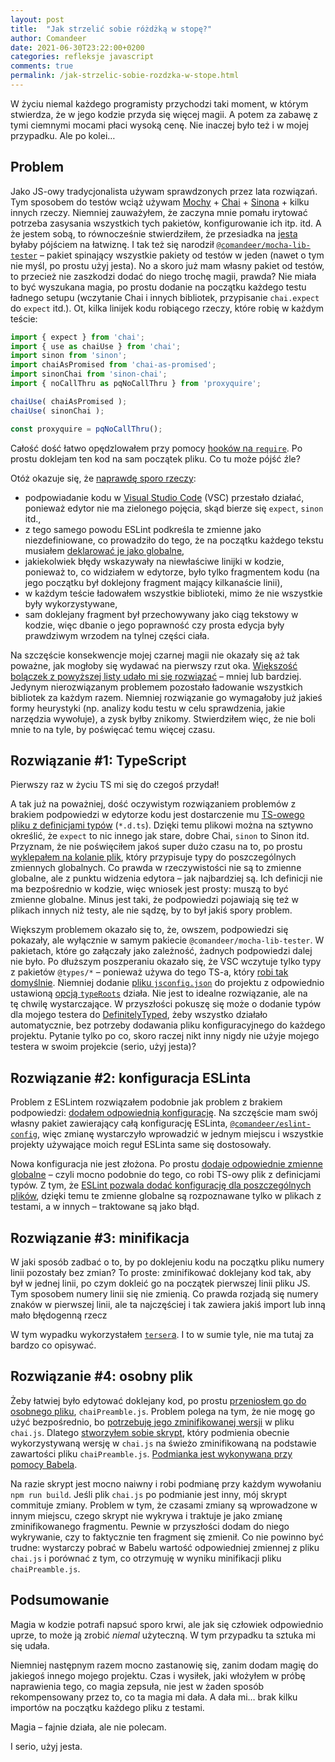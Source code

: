 ```yaml
---
layout: post
title:  "Jak strzelić sobie różdżką w stopę?"
author: Comandeer
date: 2021-06-30T23:22:00+0200
categories: refleksje javascript
comments: true
permalink: /jak-strzelic-sobie-rozdzka-w-stope.html
---
```


W życiu niemal każdego programisty przychodzi taki moment, w którym stwierdza, że w jego kodzie przyda się więcej magii. A potem za zabawę z tymi ciemnymi mocami płaci wysoką cenę. Nie inaczej było też i w mojej przypadku. Ale po kolei…

## Problem

Jako JS-owy tradycjonalista używam sprawdzonych przez lata rozwiązań. Tym sposobem do testów wciąż używam [Mochy](https://mochajs.org/) + [Chai](https://www.chaijs.com/) + [Sinona](https://sinonjs.org/) + kilku innych rzeczy. Niemniej zauważyłem, że zaczyna mnie pomału irytować potrzeba zasysania wszystkich tych pakietów, konfigurowanie ich itp. itd. A że jestem sobą, to równocześnie stwierdziłem, że przesiadka na [jesta](https://jestjs.io/) byłaby pójściem na łatwiznę. I tak też się narodził [`@comandeer/mocha-lib-tester`](https://www.npmjs.com/package/@comandeer/mocha-lib-tester) – pakiet spinający wszystkie pakiety od testów w jeden (nawet o tym nie myśl, po prostu użyj jesta). No a skoro już mam własny pakiet od testów, to przecież nie zaszkodzi dodać do niego trochę magii, prawda? Nie miała to być wyszukana magia, po prostu dodanie na początku każdego testu ładnego setupu (wczytanie Chai i innych bibliotek, przypisanie `chai.expect`  do `expect` itd.). Ot, kilka linijek kodu robiącego rzeczy, które robię w każdym teście:

```javascript
import { expect } from 'chai';
import { use as chaiUse } from 'chai';
import sinon from 'sinon';
import chaiAsPromised from 'chai-as-promised';
import sinonChai from 'sinon-chai';
import { noCallThru as pqNoCallThru } from 'proxyquire';

chaiUse( chaiAsPromised );
chaiUse( sinonChai );

const proxyquire = pqNoCallThru();
```

Całość dość łatwo opędzlowałem przy pomocy [hooków na `require`](https://blog.comandeer.pl/html-w-node.html). Po prostu doklejam ten kod na sam początek pliku. Co tu może pójść źle?

Otóż okazuje się, że [naprawdę sporo rzeczy](https://github.com/Comandeer/mocha-lib-tester/issues/48):

* podpowiadanie kodu w [Visual Studio Code](https://code.visualstudio.com/) (VSC) przestało działać, ponieważ edytor nie ma zielonego pojęcia, skąd bierze się `expect`, `sinon` itd.,
* z tego samego powodu ESLint podkreśla te zmienne jako niezdefiniowane, co prowadziło do tego, że na początku każdego tekstu musiałem [deklarować je jako globalne](https://eslint.org/docs/user-guide/configuring/language-options#using-configuration-comments-1),
* jakiekolwiek błędy wskazywały na niewłaściwe linijki w kodzie, ponieważ to, co widziałem w edytorze, było tylko fragmentem kodu (na jego początku był doklejony fragment mający kilkanaście linii),
* w każdym teście ładowałem wszystkie biblioteki, mimo że nie wszystkie były wykorzystywane,
* sam doklejany fragment był przechowywany jako ciąg tekstowy w kodzie, więc dbanie o jego poprawność czy prosta edycja były prawdziwym wrzodem na tylnej części ciała.

Na szczęście konsekwencje mojej czarnej magii nie okazały się aż tak poważne, jak mogłoby się wydawać na pierwszy rzut oka. [Większość bolączek z powyższej listy udało mi się rozwiązać](https://github.com/Comandeer/mocha-lib-tester/issues/48#issuecomment-774347537) – mniej lub bardziej. Jedynym nierozwiązanym problemem pozostało ładowanie wszystkich bibliotek za każdym razem. Niemniej rozwiązanie go wymagałoby już jakieś formy heurystyki (np. analizy kodu testu w celu sprawdzenia, jakie narzędzia wywołuje), a zysk byłby znikomy. Stwierdziłem więc, że nie boli mnie to na tyle, by poświęcać temu więcej czasu.

## Rozwiązanie #1: TypeScript

Pierwszy raz w życiu TS mi się do czegoś przydał!

A tak już na poważniej, dość oczywistym rozwiązaniem problemów z brakiem podpowiedzi w edytorze kodu jest dostarczenie mu [TS-owego pliku z definicjami typów](https://www.typescriptlang.org/docs/handbook/declaration-files/introduction.html) (`*.d.ts`). Dzięki temu plikowi można na sztywno określić, że `expect` to nic innego jak stare, dobre Chai, `sinon` to Sinon itd. Przyznam, że nie poświęciłem jakoś super dużo czasu na to, po prostu [wyklepałem na kolanie plik](https://github.com/Comandeer/mocha-lib-tester/blob/30ad51c180bc00a1771d04a5797a2876dca23ee4/mlt.d.ts), który przypisuje typy do poszczególnych zmiennych globalnych. Co prawda w rzeczywistości nie są to zmienne globalne, ale z punktu widzenia edytora – jak najbardziej są. Ich definicji nie ma bezpośrednio w kodzie, więc wniosek jest prosty: muszą to być zmienne globalne. Minus jest taki, że podpowiedzi pojawiają się też w plikach innych niż testy, ale nie sądzę, by to był jakiś spory problem.

Większym problemem okazało się to, że, owszem, podpowiedzi się pokazały, ale wyłącznie w samym pakiecie `@comandeer/mocha-lib-tester`. W pakietach, które go załączały jako zależność, żadnych podpowiedzi dalej nie było. Po dłuższym poszperaniu okazało się, że VSC wczytuje tylko typy z pakietów `@types/*` – ponieważ używa do tego TS-a, który [robi tak domyślnie](https://www.typescriptlang.org/tsconfig/#typeRoots). Niemniej dodanie [pliku `jsconfig.json`](https://code.visualstudio.com/docs/languages/jsconfig) do projektu z odpowiednio ustawioną [opcją `typeRoots`](https://github.com/Comandeer/rollup-lib-bundler/blob/64e6000f6e99ecfcf6c6794343a1937f9cbe6ccc/jsconfig.json#L3-L6) działa. Nie jest to idealne rozwiązanie, ale na tę chwilę wystarczające. W przyszłości pokuszę się może o dodanie typów dla mojego testera do [DefinitelyTyped](https://github.com/DefinitelyTyped/DefinitelyTyped), żeby wszystko działało automatycznie, bez potrzeby dodawania pliku konfiguracyjnego do każdego projektu. Pytanie tylko po co, skoro raczej nikt inny nigdy nie użyje mojego testera w swoim projekcie (serio, użyj jesta)?

## Rozwiązanie #2: konfiguracja ESLinta

Problem z ESLintem rozwiązałem podobnie jak problem z brakiem podpowiedzi: [dodałem odpowiednią konfigurację](https://github.com/Comandeer/eslint-config/commit/9e9673c571b305f00ed6849822cd4dae2d2c951c). Na szczęście mam swój własny pakiet zawierający całą konfigurację ESLinta, [`@comandeer/eslint-config`](https://npmjs.com/package/@comandeer/eslint-config), więc zmianę wystarczyło wprowadzić w jednym miejscu i wszystkie projekty używające moich reguł ESLinta same się dostosowały.

Nowa konfiguracja nie jest złożona. Po prostu [dodaje odpowiednie zmienne globalne](https://eslint.org/docs/user-guide/configuring/language-options#using-configuration-files-1) – czyli mocno podobnie do tego, co robi TS-owy plik z definicjami typów. Z tym, że [ESLint pozwala dodać konfigurację dla poszczególnych plików](https://eslint.org/docs/user-guide/configuring/configuration-files#configuration-based-on-glob-patterns), dzięki temu te zmienne globalne są rozpoznawane tylko w plikach z testami, a w innych – traktowane są jako błąd.

## Rozwiązanie #3: minifikacja

W jaki sposób zadbać o to, by po doklejeniu kodu na początku pliku numery linii pozostały bez zmian? To proste: zminifikować doklejany kod tak, aby był w jednej linii, po czym dokleić go na początek pierwszej linii pliku JS. Tym sposobem numery linii się nie zmienią. Co prawda rozjadą się numery znaków w pierwszej linii, ale ta najczęściej i tak zawiera jakiś import lub inną mało błędogenną rzecz

W tym wypadku wykorzystałem [`terser`a](https://www.npmjs.com/package/terser). I to w sumie tyle, nie ma tutaj za bardzo co opisywać.

## Rozwiązanie #4: osobny plik

Żeby łatwiej było edytować doklejany kod, po prostu [przeniosłem go do osobnego pliku](https://github.com/Comandeer/mocha-lib-tester/blob/30ad51c180bc00a1771d04a5797a2876dca23ee4/src/hooks/chaiPreamble.js), `chaiPreamble.js`. Problem polega na tym, że nie mogę go użyć bezpośrednio, bo [potrzebuję jego zminifikowanej wersji](https://github.com/Comandeer/mocha-lib-tester/blob/30ad51c180bc00a1771d04a5797a2876dca23ee4/src/hooks/chai.js#L3) w pliku `chai.js`. Dlatego [stworzyłem sobie skrypt](https://github.com/Comandeer/mocha-lib-tester/blob/30ad51c180bc00a1771d04a5797a2876dca23ee4/dev/prepareChaiPreamble.js), który podmienia obecnie wykorzystywaną wersję w `chai.js` na świeżo zminifikowaną na podstawie zawartości pliku `chaiPreamble.js`. [Podmianka jest wykonywana przy pomocy Babela](https://blog.comandeer.pl/bujajac-sie-na-galezi-ast.html).

Na razie skrypt jest mocno naiwny i robi podmianę przy każdym wywołaniu `npm run build`. Jeśli plik `chai.js` po podmianie jest inny, mój skrypt commituje zmiany. Problem w tym, że czasami zmiany są wprowadzone w innym miejscu, czego skrypt nie wykrywa i traktuje je jako zmianę zminifikowanego fragmentu. Pewnie w przyszłości dodam do niego wykrywanie, czy to faktycznie ten fragment się zmienił. Co nie powinno być trudne: wystarczy pobrać w Babelu wartość odpowiedniej zmiennej z pliku `chai.js` i porównać z tym, co otrzymuję w wyniku minifikacji pliku `chaiPreamble.js`.

## Podsumowanie

Magia w kodzie potrafi napsuć sporo krwi, ale jak się człowiek odpowiednio uprze, to może ją zrobić _niemal_ użyteczną. W tym przypadku ta sztuka mi się udała.

Niemniej następnym razem mocno zastanowię się, zanim dodam magię do jakiegoś innego mojego projektu. Czas i wysiłek, jaki włożyłem w próbę naprawienia tego, co magia zepsuła, nie jest w żaden sposób rekompensowany przez to, co ta magia mi dała. A dała mi… brak kilku importów na początku każdego pliku z testami.

Magia – fajnie działa, ale nie polecam.

I serio, użyj jesta.


